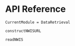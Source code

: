 # API Reference

```@meta
CurrentModule = DataRetrieval
```

```@docs
constructNWISURL
```

```@docs
readNWIS
```